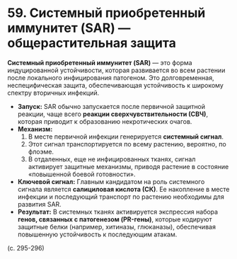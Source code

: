 # 59. Системный приобретенный иммунитет (SAR) — общерастительная защита

**Системный приобретенный иммунитет (SAR)** — это форма индуцированной устойчивости, которая развивается во всем растении после локального инфицирования патогеном. Это долговременная, неспецифическая защита, обеспечивающая устойчивость к широкому спектру вторичных инфекций.

*   **Запуск:** SAR обычно запускается после первичной защитной реакции, чаще всего **реакции сверхчувствительности (СВЧ)**, которая приводит к образованию некротических очагов.
*   **Механизм:**
    1.  В месте первичной инфекции генерируется **системный сигнал**.
    2.  Этот сигнал транспортируется по всему растению, вероятно, по флоэме.
    3.  В отдаленных, еще не инфицированных тканях, сигнал активирует защитные механизмы, приводя растение в состояние «повышенной боевой готовности».
*   **Ключевой сигнал:** Главным кандидатом на роль системного сигнала является **салициловая кислота (СК)**. Ее накопление в месте инфекции и последующий транспорт по растению необходимы для развития SAR.
*   **Результат:** В системных тканях активируется экспрессия набора **генов, связанных с патогенезом (PR-гены)**, которые кодируют защитные белки (например, хитиназы, глюканазы), обеспечивая повышенную устойчивость к последующим атакам.

(с. 295-296)
